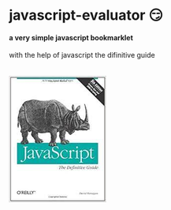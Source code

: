 # javascript-evaluator 😏                                                                                                                                    
#### a very simple javascript bookmarklet 
 
with the help of javascript the difinitive guide<br/><br/><br/>
![difinitive guide](download.jpg)
